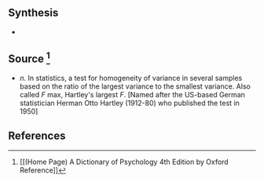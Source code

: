 ## Synthesis
- 
## Source [^1]
- $n$. In statistics, a test for homogeneity of variance in several samples based on the ratio of the largest variance to the smallest variance. Also called $F$ max, Hartley's largest $F$. \[Named after the US-based German statistician Herman Otto Hartley (1912-80) who published the test in 1950]
## References

[^1]: [[(Home Page) A Dictionary of Psychology 4th Edition by Oxford Reference]]